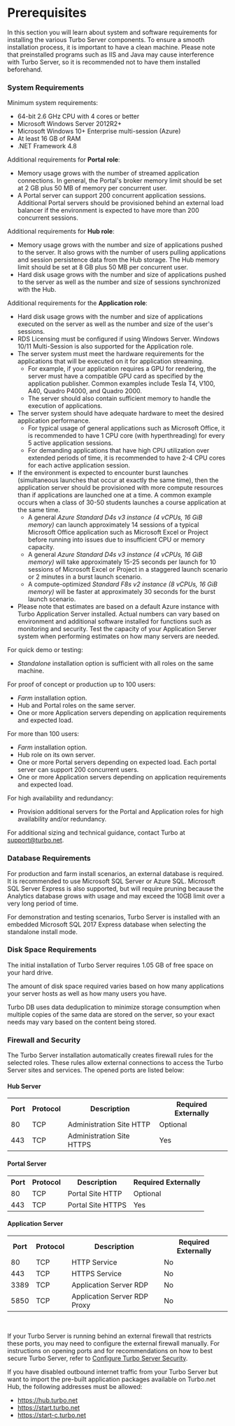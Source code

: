 # Prerequisites

In this section you will learn about system and software requirements for installing the various Turbo Server components. To ensure a smooth installation process, it is important to have a clean machine. Please note that preinstalled programs such as IIS and Java may cause interference with Turbo Server, so it is recommended not to have them installed beforehand.

### System Requirements

Minimum system requirements:
- 64-bit 2.6 GHz CPU with 4 cores or better
- Microsoft Windows Server 2012R2+
- Microsoft Windows 10+ Enterprise multi-session (Azure)
- At least 16 GB of RAM
- .NET Framework 4.8

Additional requirements for __Portal role__:
- Memory usage grows with the number of streamed application connections. In general, the Portal's broker memory limit should be set at 2 GB plus 50 MB of memory per concurrent user.
- A Portal server can support 200 concurrent application sessions. Additional Portal servers should be provisioned behind an external load balancer if the environment is expected to have more than 200 concurrent sessions.

Additional requirements for __Hub role__:
- Memory usage grows with the number and size of applications pushed to the server. It also grows with the number of users pulling applications and session persistence data from the Hub storage. The Hub memory limit should be set at 8 GB plus 50 MB per concurrent user.
- Hard disk usage grows with the number and size of applications pushed to the server as well as the number and size of sessions synchronized with the Hub.

Additional requirements for the __Application role__:
- Hard disk usage grows with the number and size of applications executed on the server as well as the number and size of the user's sessions.
- RDS Licensing must be configured if using Windows Server. Windows 10/11 Multi-Session is also supported for the Application role.
- The server system must meet the hardware requirements for the applications that will be executed on it for application streaming.
    - For example, if your application requires a GPU for rendering, the server must have a compatible GPU card as specified by the application publisher. Common examples include Tesla T4, V100, A40, Quadro P4000, and Quadro 2000.
    - The server should also contain sufficient memory to handle the execution of applications.
- The server system should have adequate hardware to meet the desired application performance.
    - For typical usage of general applications such as Microsoft Office, it is recommended to have 1 CPU core (with hyperthreading) for every 5 active application sessions.
    - For demanding applications that have high CPU utilization over extended periods of time, it is recommended to have 2-4 CPU cores for each active application session.
- If the environment is expected to encounter burst launches (simultaneous launches that occur at exactly the same time), then the application server should be provisioned with more compute resources than if applications are launched one at a time. A common example occurs when a class of 30-50 students launches a course application at the same time.
    - A general *Azure Standard D4s v3 instance (4 vCPUs, 16 GiB memory)* can launch approximately 14 sessions of a typical Microsoft Office application such as Microsoft Excel or Project before running into issues due to insufficient CPU or memory capacity.
    - A general *Azure Standard D4s v3 instance (4 vCPUs, 16 GiB memory)* will take approximately 15-25 seconds per launch for 10 sessions of Microsoft Excel or Project in a staggered launch scenario or 2 minutes in a burst launch scenario.
    - A compute-optimized *Standard F8s v2 instance (8 vCPUs, 16 GiB memory)* will be faster at approximately 30 seconds for the burst launch scenario.
- Please note that estimates are based on a default Azure instance with Turbo Application Server installed. Actual numbers can vary based on environment and additional software installed for functions such as monitoring and security. Test the capacity of your Application Server system when performing estimates on how many servers are needed.

For quick demo or testing: 
- *Standalone* installation option is sufficient with all roles on the same machine.

For proof of concept or production up to 100 users:
- *Farm* installation option.
- Hub and Portal roles on the same server.
- One or more Application servers depending on application requirements and expected load.

For more than 100 users:
- *Farm* installation option.
- Hub role on its own server.
- One or more Portal servers depending on expected load. Each portal server can support 200 concurrent users.
- One or more Application servers depending on application requirements and expected load.

For high availability and redundancy:
- Provision additional servers for the Portal and Application roles for high availability and/or redundancy.

For additional sizing and technical guidance, contact Turbo at support@turbo.net.

### Database Requirements

For production and farm install scenarios, an external database is required. It is recommended to use Microsoft SQL Server or Azure SQL. Microsoft SQL Server Express is also supported, but will require pruning because the Analytics database grows with usage and may exceed the 10GB limit over a very long period of time.

For demonstration and testing scenarios, Turbo Server is installed with an embedded Microsoft SQL 2017 Express database when selecting the standalone install mode.

### Disk Space Requirements

The initial installation of Turbo Server requires 1.05 GB of free space on your hard drive.

The amount of disk space required varies based on how many applications your server hosts as well as how many users you have. 

Turbo DB uses data deduplication to minimize storage consumption when multiple copies of the same data are stored on the server, so your exact needs may vary based on the content being stored.

### Firewall and Security

The Turbo Server installation automatically creates firewall rules for the selected roles. These rules allow external connections to access the Turbo Server sites and services. The opened ports are listed below:

#### Hub Server

<table>
<tbody>
<tr>
    <th>Port</th>
    <th>Protocol</th>
    <th>Description</th>
    <th>Required Externally</th>
</tr>
<tr>
    <td>80</td>
    <td>TCP</td>
    <td>Administration Site HTTP</td>
    <td>Optional</td>
</tr>
<tr>
    <td>443</td>
    <td>TCP</td>
    <td>Administration Site HTTPS</td>
    <td>Yes</td>
</tr>
</tbody>
</table>

#### Portal Server

<table>
<tbody>
<tr>
    <th>Port</th>
    <th>Protocol</th>
    <th>Description</th>
    <th>Required Externally</th>
</tr>
<tr>
    <td>80</td>
    <td>TCP</td>
    <td>Portal Site HTTP</td>
    <td>Optional</td>
</tr>
<tr>
    <td>443</td>
    <td>TCP</td>
    <td>Portal Site HTTPS</td>
    <td>Yes</td>
</tr>
</tbody>
</table>

#### Application Server

<table>
<tbody>
<tr>
    <th>Port</th>
    <th>Protocol</th>
    <th>Description</th>
    <th>Required Externally</th>
</tr>
<tr>
    <td>80</td>
    <td>TCP</td>
    <td>HTTP Service</td>
    <td>No</td>
</tr>
<tr>
    <td>443</td>
    <td>TCP</td>
    <td>HTTPS Service</td>
    <td>No</td>
</tr>
<tr>
    <td>3389</td>
    <td>TCP</td>
    <td>Application Server RDP</td>
    <td>No</td>
</tr>
<tr>
    <td>5850</td>
    <td>TCP</td>
    <td>Application Server RDP Proxy</td>
    <td>No</td>
</tr>
</tbody>
</table>
<br/>

If your Turbo Server is running behind an external firewall that restricts these ports, you may need to configure the external firewall manually. For instructions on opening ports and for recommendations on how to best secure Turbo Server, refer to [Configure Turbo Server Security](/server/advanced-topics/advanced-topics.html#configure-turbo-server-security).

If you have disabled outbound internet traffic from your Turbo Server but want to import the pre-built application packages available on Turbo.net Hub, the following addresses must be allowed:

* https://hub.turbo.net
* https://start.turbo.net
* https://start-c.turbo.net